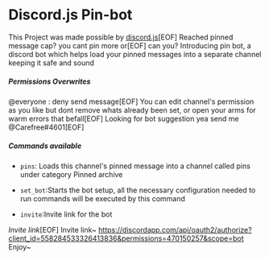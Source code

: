 # Discord.js Pin-bot
This Project was made possible by [discord.js](https://discord.js.org/#/)[EOF]
Reached pinned message cap? you cant pin more or[EOF]
can you?
Introducing pin bot, a discord bot which helps load your pinned messages into a separate channel keeping it safe and sound
##### Permissions Overwrites
@everyone : deny send message[EOF]
You can edit channel's permission as you like but dont remove whats already been set, or open your arms for warm errors that befall[EOF]
Looking for bot suggestion yea send me @Carefree#4601[EOF]
##### Commands available

- ``pins``: Loads this channel's pinned message into a channel called pins under category Pinned archive

- ``set_bot``:Starts the bot setup, all the necessary configuration needed to run commands will be executed by this command

- ``invite``:Invite link for the bot

*Invite link*[EOF]
Invite link~ https://discordapp.com/api/oauth2/authorize?client_id=558284533326413836&permissions=470150257&scope=bot
Enjoy~
